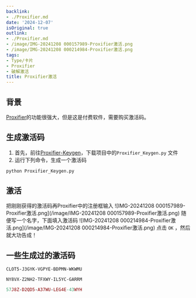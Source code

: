 ```yaml
---
backlink:
- ./Proxifier.md
date: '2024-12-07'
isOriginal: true
outlink:
- ./Proxifier.md
- /image/IMG-20241208 000157989-Proxifier激活.png
- /image/IMG-20241208 000214984-Proxifier激活.png
tags:
- Type/卡片
- Proxifier
- 破解激活
title: Proxifier激活
---
```

## 背景
[Proxifier](./Proxifier.md)的功能很强大，但是这是付费软件，需要购买激活码。
## 生成激活码
1. 首先，前往[Proxifier-Keygen](https://github.com/y9nhjy/Proxifier-Keygen)，下载项目中的`Proxifier_Keygen.py` 文件
2. 运行下列命令，生成一个激活码
```bash
python Proxifier_Keygen.py
```
## 激活
把刚刚获得的激活码再Proxifier中的注册框输入
![IMG-20241208 000157989-Proxifier激活.png](/image/IMG-20241208 000157989-Proxifier激活.png)
随便写一个名字，下面填入激活码
![IMG-20241208 000214984-Proxifier激活.png](/image/IMG-20241208 000214984-Proxifier激活.png)
点击 `OK` ，然后就大功告成！
## 一些生成过的激活码
```setup
CLOT5-J3GYK-VGPYE-BDPMN-WKWMU
```

```portable
NY8VX-Z2NH2-TFXWY-IL5YC-GARRM
```

```mac
57J8Z-D2QD5-A37WU-LEG4E-43WYH
```